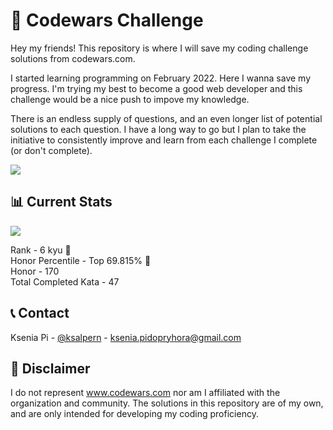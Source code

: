 # 🚀 Codewars Challenge
Hey my friends! This repository is where I will save my coding challenge solutions from codewars.com. <br>

I started learning programming on February 2022. Here I wanna save my progress. I'm trying my best to become a good web developer and this challenge would be a nice push to impove my knowledge. <br>

There is an endless supply of questions, and an even longer list of potential solutions to each question. I have a long way to go but I plan to take the initiative to consistently improve and learn from each challenge I complete (or don't complete).<br>

<p align="center">

<!-- <img src="https://lh3.googleusercontent.com/ZAbn78YScsa753HuKwVxqIREOfF-fDFFLVQaoInf65txbiG_SW1jZB_u7_iE6i4ozNPNJQ=s127" alt="cat"  /> -->
![](https://thumbs.gfycat.com/ChubbySelfreliantGarpike-max-1mb.gif)

</p>


## 📊 Current Stats
<p align="left">
  <a href="https://www.codewars.com/users/ksalpern" rel="nofollow"><img src="https://www.codewars.com/users/ksalpern/badges/large" style="max-width: 100%;"></a>
</p>  

Rank - 6 kyu 🎉 <br>
Honor Percentile - Top 69.815% 🎉 <br>
Honor - 170 <br>
Total Completed Kata - 47
<br>


## 📞 Contact
Ksenia Pi - [@ksalpern](https://instagram.com/ksalpern) - ksenia.pidopryhora@gmail.com


## 📌 Disclaimer
I do not represent www.codewars.com nor am I affiliated with the organization and community. The solutions in this repository are of my own, and are only intended for developing my coding proficiency. 